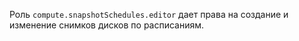 Роль `compute.snapshotSchedules.editor` дает права на создание и изменение снимков дисков по расписаниям.